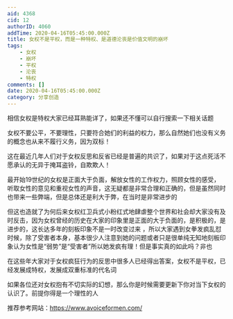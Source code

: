 ```yaml
---
aid: 4368
cid: 12
authorID: 4060
addTime: 2020-04-16T05:45:00.000Z
title: 女权不是平权，而是一种特权、是道德沦丧是价值文明的崩坏
tags:
    - 女权
    - 崩坏
    - 平权
    - 沦丧
    - 特权
comments: []
date: 2020-04-16T05:45:00.000Z
category: 分享创造
---
```


相信女权是特权大家已经耳熟能详了，如果还不懂可以自行搜索一下相关话题

女权不要公平，不要理性，只要符合她们的利益的权力，那么自然她们也没有义务的概念也从来不履行义务，因为双标！

这在最近几年人们对于女权反思和反省已经是普遍的共识了，如果对于这点死活不愿承认的无异于掩耳盗铃，自欺欺人！

最开始19世纪的女权是正面大于负面，解放女性的工作权力，照顾女性的感受，听取女性的意见和重视女性的声音，这无疑都是非常合理和正确的，但是虽然同时也带来一些弊端，但是总体还是利大于弊，在当时是非常进步的

但这也造就了为何后来女权红卫兵式小粉红式地肆虐整个世界和社会却大家没有及时反击，因为女权曾经的历史在大家的印象里是正面的大于负面的，是积极的，是进步的，这长达多年的刻板印象不是一时改变过来 ，所以大家遇到女拳发疯乱怼时候，除了受害者本身，基本很少人注意到她的问题或者只是很单纯无知地刻板印象认为女性是“弱势”是“受害者”所以她发疯有理！但是事实真的如此吗？非也

在这些年大家对于女权疯狂行为的反思中很多人已经得出答案，女权不是平权，已经发展成特权，发展成双重标准的代名词

如果各位还对女权抱有不切实际的幻想，那么你是时候需要更新下你对当下女权的认识了。前提你得是一个理性的人

推荐参考网站：https://www.avoiceformen.com/
